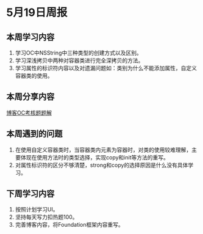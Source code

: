 # 5月19日周报

## 本周学习内容

1. 学习OC中NSString中三种类型的创建方式以及区别。
2. 学习深浅拷贝中两种对容器类进行完全深拷贝的方法。
3. 学习属性的标识符内容以及对遗漏问题如：类别为什么不能添加属性，自定义容器类的使用。

## 本周分享内容

[博客OC考核题题解](https://blog.csdn.net/2301_80253909/article/details/139034408?spm=1001.2014.3001.5501)

## 本周遇到的问题

1. 在使用自定义容器类时，当容器类内元素为容器时，对类的使用较难理解，主要体现在使用方法时的类型选择，实现copy和init等方法的重写。
2. 对属性标识符的区分不够清楚，strong和copy的选择原因是什么没有具体学习。

## 下周学习内容

1. 按照计划学习UI。
2. 坚持每天写力扣热题100。
3. 完善博客内容，将Foundation框架内容重写。
